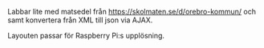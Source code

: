 Labbar lite med matsedel från https://skolmaten.se/d/orebro-kommun/
och samt konvertera från XML till json via AJAX.

Layouten passar för Raspberry Pi:s upplösning.

